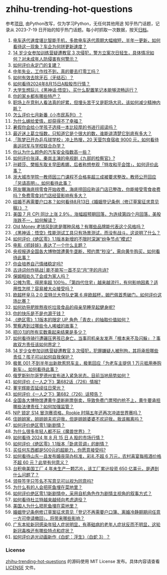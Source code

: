 # zhihu-trending-hot-questions
参考[项目](https://github.com/justjavac/zhihu-trending-hot-questions), 由Python改写，仅为学习Python，无任何其他用途
知乎热门话题，记录从 2023-7-19
日开始的知乎热门话题。每小时抓取一次数据，按天[归档](./data)。
<!-- BEGIN -->
<!-- 最后更新时间 2024-08-15 07:17:50.323753 -->
1. [电车迭代速度堪比智能手机，多款电车迭代周期大幅缩短，半年一更新，如何看待这一现象？车企为何拼更新速度？](https://www.zhihu.com/question/664278914)
1. [14 岁少女参加训练营疑遭教官 3 次侵犯，警方立案次日轻生，具体情况如何？对未成年人防侵害有何警示？](https://www.zhihu.com/question/664242981)
1. [如何评价永定门的复建？](https://www.zhihu.com/question/663153481)
1. [中年失业，工作找不到，真的要去打零工吗？](https://www.zhihu.com/question/659125052)
1. [如何有效去除牙石（牙结石）？](https://www.zhihu.com/question/30461638)
1. [如何看待2024年8月15日A股股市行情？](https://www.zhihu.com/question/664256733)
1. [大学生想玩儿《黑神话:悟空》，买什么配置笔记本能够流畅运行？](https://www.zhihu.com/question/664277713)
1. [你的家乡都有哪些特产？](https://www.zhihu.com/question/491627702)
1. [职场上在意别人看法真的好累，但埋头苦干又是职场大忌，该如何减少精神内耗？](https://www.zhihu.com/question/662639734)
1. [怎么评价七月新番《小市民系列》？](https://www.zhihu.com/question/662743011)
1. [为什么嫁给爱情，却获得不了幸福？](https://www.zhihu.com/question/664260357)
1. [暑假你会给小学孩子选择一本比较厚的书进行阅读吗？](https://www.zhihu.com/question/660702584)
1. [最近迷上葛立恒数，只知道它是个很大的数，谁能讲清楚它到底有多大？](https://www.zhihu.com/question/436083856)
1. [「陈梦已开办乒乓球学校」冲上热搜，20 天营包食宿收 9000 元，如何看待奥运冠军与学校联合办学？](https://www.zhihu.com/question/664246867)
1. [你认为什么颜色的汽车安全指数高一些？](https://www.zhihu.com/question/647659233)
1. [如何评价张译、秦岚主演的电视剧《九部的检察官》?](https://www.zhihu.com/question/664108138)
1. [孙颖莎、樊振东取关早田希娜，后者称想参观「特攻和平会馆」，如何评价此事？](https://www.zhihu.com/question/664268941)
1. [浙大城市学院一教师因三门课程不合格率超三成被要求整改，教师公开回应「另请高明」，如何看待此事？](https://www.zhihu.com/question/664245251)
1. [网友曝海底捞零食开始收费，海底捞回应称该门店已整改，你能接受零食收费吗？免费零食对门店经营影响有多大？](https://www.zhihu.com/question/664267518)
1. [结婚不再需要户口本？如何看待8月13日《婚姻登记条例（修订草案征求意见稿）》？](https://www.zhihu.com/question/664301649)
1. [美国 7 月 CPI 同比上涨 2.9%，涨幅超预期回落，为连续第四个月回落，美股涨跌不一，如何解读？](https://www.zhihu.com/question/664299991)
1. [Old Money 老钱风到底是哪种风格？有哪些品牌能代表这个风格吗？](https://www.zhihu.com/question/662027280)
1. [《黑神话：悟空》性能测试工具只有场景测试，而没有战斗，这说明了什么？](https://www.zhihu.com/question/664180603)
1. [如何评价《绝区零》1.1版本新增的不限时深渊“纷争节点”模式?](https://www.zhihu.com/question/664255340)
1. [电影《抓娃娃》表达了一个什么主题？](https://www.zhihu.com/question/661646782)
1. [央视报道全国各大博物馆遭黄牛垄断，预约票“秒没”，需向黄牛购买，如何看待此事？](https://www.zhihu.com/question/664169684)
1. [你会培养自己情绪稳定吗?](https://www.zhihu.com/question/664108789)
1. [古诗词创作挑战│能不能写一首不见“月”字的月诗?](https://www.zhihu.com/question/662589346)
1. [保姆相处久了会成为家人吗？](https://www.zhihu.com/question/388075832)
1. [公摊为零、得房率超 100％，「第四代住宅」越来越流行，有何影响因素？适用性怎样？容易被大众接受吗？](https://www.zhihu.com/question/664185888)
1. [欧超杯皇马 2:0 亚特兰大夺队史第 6 座欧超杯，姆巴佩首秀破门，如何评价这场比赛？](https://www.zhihu.com/question/664323100)
1. [如何劝导肥胖熬夜吃垃圾食品的母亲早睡早起健身呢?](https://www.zhihu.com/question/663271122)
1. [你的快乐是不是也源于钱？](https://www.zhihu.com/question/663965040)
1. [《绝区零》1.1版本的限定 UP 角色「青衣」的抽取价值如何？](https://www.zhihu.com/question/664266657)
1. [警察遇到过哪些令人唏嘘的故事？](https://www.zhihu.com/question/509821903)
1. [把[0,1]的所有实数乘起来结果是多少？](https://www.zhihu.com/question/663239923)
1. [如何看待骑行遭碾压男孩已身亡，当事司机亲友发声「根本来不及闪躲」？事故双方责任该如何界定？](https://www.zhihu.com/question/664201157)
1. [14 岁少女参加训练营疑遭教官 3 次侵犯，犯罪嫌疑人被刑拘，其将承担哪些责任？孩子可以如何自我保护？](https://www.zhihu.com/question/664266273)
1. [极氪 001 不到半年出新款惹怒车主，极氪回应「为老车主提供 1 万元抵用券购新车」，如何看待此事？](https://www.zhihu.com/question/664290687)
1. [俄罗斯别尔哥罗德州宣布进入紧急状态，目前当地局势如何？](https://www.zhihu.com/question/664262542)
1. [如何评价《一人之下》第682话（726）情报?](https://www.zhihu.com/question/664262809)
1. [董宇辉能否延续往日荣光？](https://www.zhihu.com/question/662672660)
1. [如何评价《一人之下》第682（726）话预告？](https://www.zhihu.com/question/664263866)
1. [全国各大博物馆遭黄牛垄断刷票倒卖，导致免费门票预约抢不上，黄牛要承担哪些法律责任？如何加强监管？](https://www.zhihu.com/question/664169684)
1. [NIP 锁定 S14 冒泡赛资格，Rookie 时隔五年还再次冲进世界赛吗？](https://www.zhihu.com/question/664170844)
1. [住姐姐家，姐姐姐夫欢迎我，但是姐姐婆婆不欢迎我，我该搬离吗？](https://www.zhihu.com/question/664035995)
1. [如何评价绝区零1.1新剧情？](https://www.zhihu.com/question/664266565)
1. [为什么很多年轻人都不玩《魔兽世界》？](https://www.zhihu.com/question/663969712)
1. [如何看待 2024 年 8 月 15 日 A 股的市场行情？](https://www.zhihu.com/question/664335530)
1. [如何评价《绝区零》1.1版本「卧底蓝调」的剧情？](https://www.zhihu.com/question/664256585)
1. [买任何东西都是500元的超能力，你愿意接受吗?](https://www.zhihu.com/question/661822808)
1. [如何看待山东一县发布婚丧简办标准，彩礼不超 6 万元，农村喜宴每瓶酒价格不超 60 元？此举有何意义？](https://www.zhihu.com/question/664261575)
1. [台积电美国工厂 4 年未生产一颗芯片，该工厂累计投资 650 亿美元，是遇到什么问题了？](https://www.zhihu.com/question/664245296)
1. [领导签字只签名不写意见可以视为同意吗?](https://www.zhihu.com/question/660170567)
1. [为什么有的人会把死鱼埋在菜地里？](https://www.zhihu.com/question/664000118)
1. [如何评价绝区零1.1新剧情中，采用自机角色作为剧情主视角的叙事方式？](https://www.zhihu.com/question/664335072)
1. [如何看待杜兰特越来越倾向考虑退役？](https://www.zhihu.com/question/664167556)
1. [美国人为什么把死鱼埋在菜地里？](https://www.zhihu.com/question/664000118)
1. [婚姻登记条例修订草案征求意见「登记不再需要户口簿、离婚冷静期期间任意一方可申请撤回」，将带来哪些影响？](https://www.zhihu.com/question/664302020)
1. [广东本轮新冠感染年轻人症状明显，有基础病的老年人症状反而不明显，这轮新冠毒株还有哪些特点和症状？](https://www.zhihu.com/question/664333152)
1. [如何评价追光动画新作《白蛇：浮生》（白蛇 3）？](https://www.zhihu.com/question/663604797)
<!-- END -->
### License
[zhihu-trending-hot-questions](https://github.com/yaogengzhu/zhihu-trending-hot-questions)
的源码使用 MIT License 发布。具体内容请查看 [LICENSE](./LICENSE) 文件。
